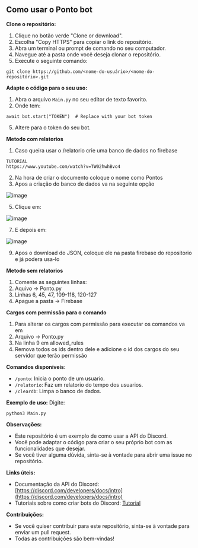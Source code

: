 ## Como usar o Ponto bot

**Clone o repositório:**

1. Clique no botão verde "Clone or download".
2. Escolha "Copy HTTPS" para copiar o link do repositório.
3. Abra um terminal ou prompt de comando no seu computador.
4. Navegue até a pasta onde você deseja clonar o repositório.
5. Execute o seguinte comando:

```
git clone https://github.com/<nome-do-usuário>/<nome-do-repositório>.git
```

**Adapte o código para o seu uso:**

1. Abra o arquivo `Main.py` no seu editor de texto favorito.
2. Onde tem:
```
await bot.start("TOKEN")  # Replace with your bot token
```
5. Altere para o token do seu bot.
   
**Metodo com relatorios**
1. Caso queira usar o /relatorio crie uma banco de dados no firebase
```
TUTORIAL
https://www.youtube.com/watch?v=TW02hwhBvo4
```
2. Na hora de criar o documento coloque o nome como Pontos
3. Apos a criação do banco de dados va na seguinte opção

![image](https://github.com/GabrielKKKJJ/Ponto-discord-Bot/assets/123528138/850266cc-22d1-42c2-aabf-8196978061da)

5. Clique em:

![image](https://github.com/GabrielKKKJJ/Ponto-discord-Bot/assets/123528138/524bf876-461c-4c8b-9aa8-9d47edaa2cb3)

7. E depois em:
   
![image](https://github.com/GabrielKKKJJ/Ponto-discord-Bot/assets/123528138/dc27898d-fe45-4fad-a28a-024c27d752f2)

9. Apos o download do JSON, coloque ele na pasta firebase do repositorio e já podera usa-lo

**Metodo sem relatorios**
1. Comente as seguintes linhas:
2. Aquivo -> Ponto.py
3. Linhas 6, 45, 47, 109-118, 120-127
4. Apague a pasta -> Firebase

**Cargos com permissão para o comando**
1. Para alterar os cargos com permissão para executar os comandos va em
2. Arquivo -> Ponto.py
3. Na linha 9 em allowed_rules
4. Remova todos os ids dentro dele e adicione o id dos cargos do seu servidor que terão permissão

**Comandos disponíveis:**

* `/ponto`: Inicia o ponto de um usuario.
* `/relatorio`: Faz um relatorio do tempo dos usuarios.
* `/cleardb`: Limpa o banco de dados.

**Exemplo de uso:**
Digite:
```
python3 Main.py
```

**Observações:**

* Este repositório é um exemplo de como usar a API do Discord.
* Você pode adaptar o código para criar o seu próprio bot com as funcionalidades que desejar.
* Se você tiver alguma dúvida, sinta-se à vontade para abrir uma issue no repositório.

**Links úteis:**

* Documentação da API do Discord: [https://discord.com/developers/docs/intro](https://discord.com/developers/docs/intro)
* Tutoriais sobre como criar bots do Discord: [Tutorial](https://www.youtube.com/watch?v=4-aVu1_w18Y&list=PL9-YiBpH1Ne7NJlG9wGsEee24koLc8JTT)

**Contribuições:**

* Se você quiser contribuir para este repositório, sinta-se à vontade para enviar um pull request.
* Todas as contribuições são bem-vindas!


